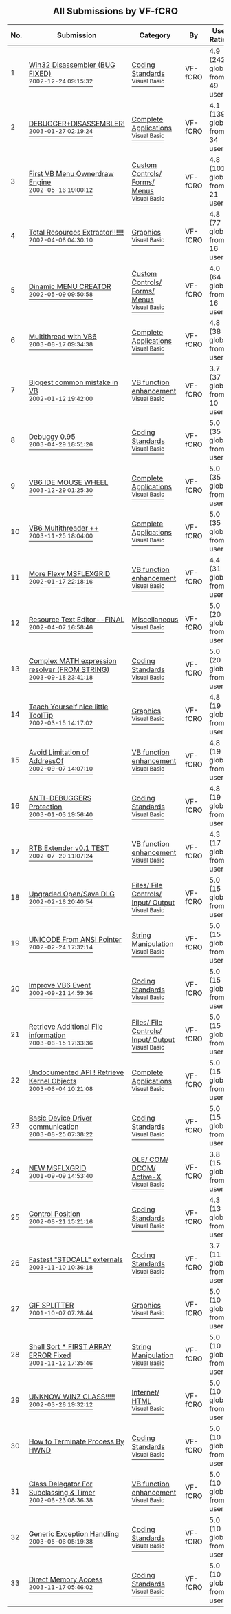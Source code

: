 ﻿<div align="center">

## All Submissions by VF\-fCRO

</div>

No.  | Submission | Category | By   | User Rating
---- | ---------- | -------- | ---- | -----------
1 | [Win32 Disassembler \(BUG FIXED\)<br /><sup>2002-12-24 09:15:32</sup>](https://github.com/Planet-Source-Code/vf-fcro-win32-disassembler-bug-fixed__1-41582) | [Coding Standards<br /><sup>Visual Basic</sup>](../ByCategory/coding-standards__1-43.md) | VF\-fCRO | 4.9 (242 globes from 49 users)
2 | [DEBUGGER\+DISASSEMBLER\!<br /><sup>2003-01-27 02:19:24</sup>](https://github.com/Planet-Source-Code/vf-fcro-debugger-disassembler__1-42422) | [Complete Applications<br /><sup>Visual Basic</sup>](../ByCategory/complete-applications__1-27.md) | VF\-fCRO | 4.1 (139 globes from 34 users)
3 | [First VB Menu Ownerdraw Engine<br /><sup>2002-05-16 19:00:12</sup>](https://github.com/Planet-Source-Code/vf-fcro-first-vb-menu-ownerdraw-engine__1-34801) | [Custom Controls/ Forms/  Menus<br /><sup>Visual Basic</sup>](../ByCategory/custom-controls-forms-menus__1-4.md) | VF\-fCRO | 4.8 (101 globes from 21 users)
4 | [Total Resources Extractor\!\!\!\!\!\!<br /><sup>2002-04-06 04:30:10</sup>](https://github.com/Planet-Source-Code/vf-fcro-total-resources-extractor__1-33377) | [Graphics<br /><sup>Visual Basic</sup>](../ByCategory/graphics__1-46.md) | VF\-fCRO | 4.8 (77 globes from 16 users)
5 | [Dinamic MENU CREATOR<br /><sup>2002-05-09 09:50:58</sup>](https://github.com/Planet-Source-Code/vf-fcro-dinamic-menu-creator__1-34526) | [Custom Controls/ Forms/  Menus<br /><sup>Visual Basic</sup>](../ByCategory/custom-controls-forms-menus__1-4.md) | VF\-fCRO | 4.0 (64 globes from 16 users)
6 | [Multithread with VB6<br /><sup>2003-06-17 09:34:38</sup>](https://github.com/Planet-Source-Code/vf-fcro-multithread-with-vb6__1-46289) | [Complete Applications<br /><sup>Visual Basic</sup>](../ByCategory/complete-applications__1-27.md) | VF\-fCRO | 4.8 (38 globes from 8 users)
7 | [Biggest common mistake in VB<br /><sup>2002-01-12 19:42:00</sup>](https://github.com/Planet-Source-Code/vf-fcro-biggest-common-mistake-in-vb__1-30734) | [VB function enhancement<br /><sup>Visual Basic</sup>](../ByCategory/vb-function-enhancement__1-25.md) | VF\-fCRO | 3.7 (37 globes from 10 users)
8 | [Debuggy 0\.95<br /><sup>2003-04-29 18:51:26</sup>](https://github.com/Planet-Source-Code/vf-fcro-debuggy-0-95__1-45132) | [Coding Standards<br /><sup>Visual Basic</sup>](../ByCategory/coding-standards__1-43.md) | VF\-fCRO | 5.0 (35 globes from 7 users)
9 | [VB6 IDE MOUSE WHEEL<br /><sup>2003-12-29 01:25:30</sup>](https://github.com/Planet-Source-Code/vf-fcro-vb6-ide-mouse-wheel__1-49979) | [Complete Applications<br /><sup>Visual Basic</sup>](../ByCategory/complete-applications__1-27.md) | VF\-fCRO | 5.0 (35 globes from 7 users)
10 | [VB6 Multithreader \+\+<br /><sup>2003-11-25 18:04:00</sup>](https://github.com/Planet-Source-Code/vf-fcro-vb6-multithreader__1-50144) | [Complete Applications<br /><sup>Visual Basic</sup>](../ByCategory/complete-applications__1-27.md) | VF\-fCRO | 5.0 (35 globes from 7 users)
11 | [More Flexy MSFLEXGRID<br /><sup>2002-01-17 22:18:16</sup>](https://github.com/Planet-Source-Code/vf-fcro-more-flexy-msflexgrid__1-30843) | [VB function enhancement<br /><sup>Visual Basic</sup>](../ByCategory/vb-function-enhancement__1-25.md) | VF\-fCRO | 4.4 (31 globes from 7 users)
12 | [Resource Text Editor\-\-FINAL<br /><sup>2002-04-07 16:58:46</sup>](https://github.com/Planet-Source-Code/vf-fcro-resource-text-editor-final__1-33499) | [Miscellaneous<br /><sup>Visual Basic</sup>](../ByCategory/miscellaneous__1-1.md) | VF\-fCRO | 5.0 (20 globes from 4 users)
13 | [Complex MATH expression resolver \(FROM STRING\)<br /><sup>2003-09-18 23:41:18</sup>](https://github.com/Planet-Source-Code/vf-fcro-complex-math-expression-resolver-from-string__1-48568) | [Coding Standards<br /><sup>Visual Basic</sup>](../ByCategory/coding-standards__1-43.md) | VF\-fCRO | 5.0 (20 globes from 4 users)
14 | [Teach Yourself nice little ToolTip<br /><sup>2002-03-15 14:17:02</sup>](https://github.com/Planet-Source-Code/vf-fcro-teach-yourself-nice-little-tooltip__1-32707) | [Graphics<br /><sup>Visual Basic</sup>](../ByCategory/graphics__1-46.md) | VF\-fCRO | 4.8 (19 globes from 4 users)
15 | [Avoid Limitation of AddressOf<br /><sup>2002-09-07 14:07:10</sup>](https://github.com/Planet-Source-Code/vf-fcro-avoid-limitation-of-addressof__1-38801) | [VB function enhancement<br /><sup>Visual Basic</sup>](../ByCategory/vb-function-enhancement__1-25.md) | VF\-fCRO | 4.8 (19 globes from 4 users)
16 | [ANTI\-DEBUGGERS  Protection<br /><sup>2003-01-03 19:56:40</sup>](https://github.com/Planet-Source-Code/vf-fcro-anti-debuggers-protection__1-42084) | [Coding Standards<br /><sup>Visual Basic</sup>](../ByCategory/coding-standards__1-43.md) | VF\-fCRO | 4.8 (19 globes from 4 users)
17 | [RTB Extender v0\.1 TEST<br /><sup>2002-07-20 11:07:24</sup>](https://github.com/Planet-Source-Code/vf-fcro-rtb-extender-v0-1-test__1-37092) | [VB function enhancement<br /><sup>Visual Basic</sup>](../ByCategory/vb-function-enhancement__1-25.md) | VF\-fCRO | 4.3 (17 globes from 4 users)
18 | [Upgraded Open/Save DLG<br /><sup>2002-02-16 20:40:54</sup>](https://github.com/Planet-Source-Code/vf-fcro-upgraded-open-save-dlg__1-31854) | [Files/ File Controls/ Input/ Output<br /><sup>Visual Basic</sup>](../ByCategory/files-file-controls-input-output__1-3.md) | VF\-fCRO | 5.0 (15 globes from 3 users)
19 | [UNICODE From ANSI Pointer<br /><sup>2002-02-24 17:32:14</sup>](https://github.com/Planet-Source-Code/vf-fcro-unicode-from-ansi-pointer__1-32084) | [String Manipulation<br /><sup>Visual Basic</sup>](../ByCategory/string-manipulation__1-5.md) | VF\-fCRO | 5.0 (15 globes from 3 users)
20 | [Improve VB6 Event<br /><sup>2002-09-21 14:59:36</sup>](https://github.com/Planet-Source-Code/vf-fcro-improve-vb6-event__1-39168) | [Coding Standards<br /><sup>Visual Basic</sup>](../ByCategory/coding-standards__1-43.md) | VF\-fCRO | 5.0 (15 globes from 3 users)
21 | [Retrieve Additional File information<br /><sup>2003-06-15 17:33:36</sup>](https://github.com/Planet-Source-Code/vf-fcro-retrieve-additional-file-information__1-46215) | [Files/ File Controls/ Input/ Output<br /><sup>Visual Basic</sup>](../ByCategory/files-file-controls-input-output__1-3.md) | VF\-fCRO | 5.0 (15 globes from 3 users)
22 | [Undocumented API \! Retrieve Kernel Objects<br /><sup>2003-06-04 10:21:08</sup>](https://github.com/Planet-Source-Code/vf-fcro-undocumented-api-retrieve-kernel-objects__1-46225) | [Complete Applications<br /><sup>Visual Basic</sup>](../ByCategory/complete-applications__1-27.md) | VF\-fCRO | 5.0 (15 globes from 3 users)
23 | [Basic Device Driver communication<br /><sup>2003-08-25 07:38:22</sup>](https://github.com/Planet-Source-Code/vf-fcro-basic-device-driver-communication__1-50173) | [Coding Standards<br /><sup>Visual Basic</sup>](../ByCategory/coding-standards__1-43.md) | VF\-fCRO | 5.0 (15 globes from 3 users)
24 | [NEW MSFLXGRID<br /><sup>2001-09-09 14:53:40</sup>](https://github.com/Planet-Source-Code/vf-fcro-new-msflxgrid__1-27103) | [OLE/ COM/ DCOM/ Active\-X<br /><sup>Visual Basic</sup>](../ByCategory/ole-com-dcom-active-x__1-29.md) | VF\-fCRO | 3.8 (15 globes from 4 users)
25 | [Control Position<br /><sup>2002-08-21 15:21:16</sup>](https://github.com/Planet-Source-Code/vf-fcro-control-position__1-38164) | [Coding Standards<br /><sup>Visual Basic</sup>](../ByCategory/coding-standards__1-43.md) | VF\-fCRO | 4.3 (13 globes from 3 users)
26 | [Fastest "STDCALL" externals<br /><sup>2003-11-10 10:36:18</sup>](https://github.com/Planet-Source-Code/vf-fcro-fastest-stdcall-externals__1-49805) | [Coding Standards<br /><sup>Visual Basic</sup>](../ByCategory/coding-standards__1-43.md) | VF\-fCRO | 3.7 (11 globes from 3 users)
27 | [GIF SPLITTER<br /><sup>2001-10-07 07:28:44</sup>](https://github.com/Planet-Source-Code/vf-fcro-gif-splitter__1-27866) | [Graphics<br /><sup>Visual Basic</sup>](../ByCategory/graphics__1-46.md) | VF\-fCRO | 5.0 (10 globes from 2 users)
28 | [Shell Sort \* FIRST ARRAY ERROR Fixed<br /><sup>2001-11-12 17:35:46</sup>](https://github.com/Planet-Source-Code/vf-fcro-shell-sort-first-array-error-fixed__1-28846) | [String Manipulation<br /><sup>Visual Basic</sup>](../ByCategory/string-manipulation__1-5.md) | VF\-fCRO | 5.0 (10 globes from 2 users)
29 | [UNKNOW WINZ CLASS\!\!\!\!\!<br /><sup>2002-03-26 19:32:12</sup>](https://github.com/Planet-Source-Code/vf-fcro-unknow-winz-class__1-33087) | [Internet/ HTML<br /><sup>Visual Basic</sup>](../ByCategory/internet-html__1-34.md) | VF\-fCRO | 5.0 (10 globes from 2 users)
30 | [How to Terminate Process By HWND<br />](https://github.com/Planet-Source-Code/vf-fcro-how-to-terminate-process-by-hwnd__1-33978) | [Coding Standards<br /><sup>Visual Basic</sup>](../ByCategory/coding-standards__1-43.md) | VF\-fCRO | 5.0 (10 globes from 2 users)
31 | [Class Delegator For Subclassing & Timer<br /><sup>2002-06-23 08:36:38</sup>](https://github.com/Planet-Source-Code/vf-fcro-class-delegator-for-subclassing-timer__1-36132) | [VB function enhancement<br /><sup>Visual Basic</sup>](../ByCategory/vb-function-enhancement__1-25.md) | VF\-fCRO | 5.0 (10 globes from 2 users)
32 | [Generic Exception Handling<br /><sup>2003-05-06 05:19:38</sup>](https://github.com/Planet-Source-Code/vf-fcro-generic-exception-handling__1-47679) | [Coding Standards<br /><sup>Visual Basic</sup>](../ByCategory/coding-standards__1-43.md) | VF\-fCRO | 5.0 (10 globes from 2 users)
33 | [Direct Memory Access<br /><sup>2003-11-17 05:46:02</sup>](https://github.com/Planet-Source-Code/vf-fcro-direct-memory-access__1-49952) | [Coding Standards<br /><sup>Visual Basic</sup>](../ByCategory/coding-standards__1-43.md) | VF\-fCRO | 5.0 (10 globes from 2 users)
